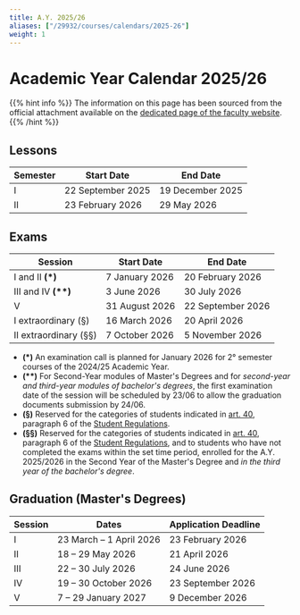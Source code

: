 ```yaml
---
title: A.Y. 2025/26
aliases: ["/29932/courses/calendars/2025-26"]
weight: 1
---
```


# Academic Year Calendar 2025/26

{{% hint info %}}
<i class="fa-solid fa-circle-info" style="color: #74C0FC;"></i> The information on this page has been sourced from the official attachment available on the [dedicated page of the faculty website](https://i3s.web.uniroma1.it/en/programme-calendar).
{{% /hint %}}

## Lessons

| Semester | Start Date        | End Date         |
|----------|-------------------|------------------|
| I        | 22 September 2025 | 19 December 2025 |
| II       | 23 February 2026  | 29 May 2026      |

## Exams

| Session                | Start Date       | End Date          |
|------------------------|------------------|-------------------|
| I and II <b>(*)</b>    | 7 January 2026   | 20 February 2026  |
| III and IV <b>(**)</b> | 3 June 2026      | 30 July 2026      |
| V                      | 31 August 2026   | 22 September 2026 |
| I extraordinary (§)    | 16 March 2026    | 20 April 2026     |
| II extraordinary (§§)  | 7 October 2026   | 5 November 2026   |

- **(*)** An examination call is planned for January 2026 for 2° semester courses of the 2024/25 Academic Year.
- **(\*\*)** For Second-Year modules of Master's Degrees and for _second-year and third-year modules of bachelor's degrees_, the first examination date of the session will be scheduled by 23/06 to allow the graduation documents submission by 24/06.
- **(§)** Reserved for the categories of students indicated in [art. 40](https://www.uniroma1.it/en/content/exams), paragraph 6 of the [Student Regulations](https://www.uniroma1.it/en/pagina/student-regulations).
- **(§§)** Reserved for the categories of students indicated in [art. 40](https://www.uniroma1.it/en/content/exams), paragraph 6 of the [Student Regulations](https://www.uniroma1.it/en/pagina/student-regulations), and to students who have not completed the exams within the set time period, enrolled for the A.Y. 2025/2026 in the Second Year of the Master's Degree and _in the third year of the bachelor's degree_.

## Graduation (Master's Degrees)

| Session | Dates                   | Application Deadline |
|---------|-------------------------|----------------------|
| I       | 23 March – 1 April 2026 | 23 February 2026     |
| II      | 18 – 29 May 2026        | 21 April 2026        |
| III     | 22 – 30 July 2026       | 24 June 2026         |
| IV      | 19 – 30 October 2026    | 23 September 2026    |
| V       | 7 – 29 January 2027     | 9 December 2026      |
